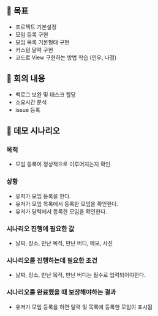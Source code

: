 ## 🎯 목표

- 프로젝트 기본설정
- 모임 등록 구현
- 모임 목록 기본형태 구현
- 커스텀 달력 구현
- 코드로 View 구현하는 방법 학습 (인우, 나정)

## 📝 회의 내용

- 백로그 보완 및 태스크 할당
- 소요시간 분석
- issue 등록

## 📃 데모 시나리오

### 목적

- 모임 등록이 정상적으로 이루어지는지 확인

### 상황

- 유저가 모임 등록을 한다.
- 유저가 모임 목록에서 등록한 모임을 확인한다.
- 유저가 달력에서 등록한 모임을 확인한다.

### 시나리오 진행에 필요한 값 

- 날짜, 장소, 만난 목적, 만난 버디, 메모, 사진

### 시나리오를 진행하는데 필요한 조건

- 날짜, 장소, 만난 목적, 만난 버디는 필수로 입력되어야한다.

### 시나리오를 완료했을 때 보장해야하는 결과 

- 유저가 모임 등록을 하면 달력 및 목록에 등록한 모임이 표시됨